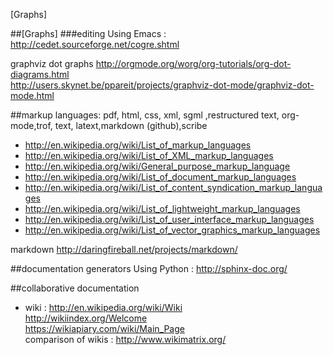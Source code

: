 [Graphs]

##[Graphs]
###editing
Using Emacs :
 http://cedet.sourceforge.net/cogre.shtml
 
graphviz dot graphs
 http://orgmode.org/worg/org-tutorials/org-dot-diagrams.html  
 http://users.skynet.be/ppareit/projects/graphviz-dot-mode/graphviz-dot-mode.html
 
##markup
 languages: pdf, html, css, xml, sgml ,restructured text, org-mode,trof, text, latext,markdown (github),scribe
* http://en.wikipedia.org/wiki/List_of_markup_languages 
* http://en.wikipedia.org/wiki/List_of_XML_markup_languages
* http://en.wikipedia.org/wiki/General_purpose_markup_language
* http://en.wikipedia.org/wiki/List_of_document_markup_languages
* http://en.wikipedia.org/wiki/List_of_content_syndication_markup_languages
* http://en.wikipedia.org/wiki/List_of_lightweight_markup_languages
* http://en.wikipedia.org/wiki/List_of_user_interface_markup_languages
* http://en.wikipedia.org/wiki/List_of_vector_graphics_markup_languages

markdown http://daringfireball.net/projects/markdown/

##documentation generators
Using Python : http://sphinx-doc.org/

##collaborative documentation
* wiki : 
http://en.wikipedia.org/wiki/Wiki  
http://wikiindex.org/Welcome  
https://wikiapiary.com/wiki/Main_Page  
comparison of wikis : http://www.wikimatrix.org/
